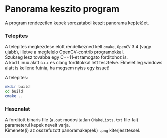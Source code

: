 # Panorama keszito program

A program rendezetlen kepek sorozatabol keszit panorama kep(ek)et.


### Telepites

A telepites megkezdese elott rendelkezned kell `cmake`, `OpenCV` 3.4 (vagy ujabb), illetve a megfelelo OpenCV-contrib programokkal.  
Szukseg lesz tovabba egy C++11-et tamogato forditohoz is.  
A kod Linux alatt c++ es clang forditokkal lett tesztelve. Elmeletileg windows alatt is kellene futnia, ha megsem nyiss egy issuet!  

A telepites:

```bash
mkdir build
cd build
cmake ..
```

### Hasznalat

A forditott binaris file (`a.out` modositatlan `CMakeLists.txt` file-lal) parameterul kepek neveit varja.  
Kimenete(i) az osszefuzott panoramakep(ek) `.png` kiterjesztessel.
